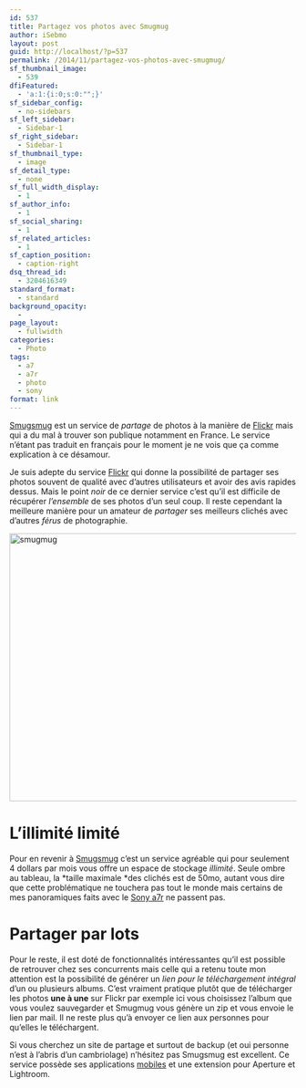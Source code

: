 ```yaml
---
id: 537
title: Partagez vos photos avec Smugmug
author: iSebmo
layout: post
guid: http://localhost/?p=537
permalink: /2014/11/partagez-vos-photos-avec-smugmug/
sf_thumbnail_image:
  - 539
dfiFeatured:
  - 'a:1:{i:0;s:0:"";}'
sf_sidebar_config:
  - no-sidebars
sf_left_sidebar:
  - Sidebar-1
sf_right_sidebar:
  - Sidebar-1
sf_thumbnail_type:
  - image
sf_detail_type:
  - none
sf_full_width_display:
  - 1
sf_author_info:
  - 1
sf_social_sharing:
  - 1
sf_related_articles:
  - 1
sf_caption_position:
  - caption-right
dsq_thread_id:
  - 3204616349
standard_format:
  - standard
background_opacity:
  - 
page_layout:
  - fullwidth
categories:
  - Photo
tags:
  - a7
  - a7r
  - photo
  - sony
format: link
---
```

[Smugsmug][1] est un service de *partage* de photos à la manière de [Flickr][2] mais qui a du mal à trouver son publique notamment en France. Le service n’étant pas traduit en français pour le moment je ne vois que ça comme explication à ce désamour.

Je suis adepte du service [Flickr][2] qui donne la possibilité de partager ses photos souvent de qualité avec d’autres utilisateurs et avoir des avis rapides dessus. Mais le point *noir* de ce dernier service c’est qu’il est difficile de récupérer *l’ensemble* de ses photos d’un seul coup. Il reste cependant la meilleure manière pour un amateur de *partager* ses meilleurs clichés avec d’autres *férus* de photographie.

[<img class="aligncenter size-large wp-image-540" src="http://localhost/wp-content/uploads/2014/11/smugmug-1024x512.png" alt="smugmug" width="940" height="470" />][3]

# L’illimité limité

Pour en revenir à [Smugsmug][1] c’est un service agréable qui pour seulement 4 dollars par mois vous offre un espace de stockage *illimité*. Seule ombre au tableau, la *taille maximale *des clichés est de 50mo, autant vous dire que cette problématique ne touchera pas tout le monde mais certains de mes panoramiques faits avec le [Sony a7r][4] ne passent pas.

# Partager par lots

Pour le reste, il est doté de fonctionnalités intéressantes qu’il est possible de retrouver chez ses concurrents mais celle qui a retenu toute mon attention est la possibilité de générer un *lien pour le téléchargement intégral* d’un ou plusieurs albums. C’est vraiment pratique plutôt que de télécharger les photos **une à une** sur Flickr par exemple ici vous choisissez l’album que vous voulez sauvegarder et Smugmug vous génère un zip et vous envoie le lien par mail. Il ne reste plus qu’à envoyer ce lien aux personnes pour qu’elles le téléchargent.

Si vous cherchez un site de partage et surtout de backup (et oui personne n’est à l’abris d’un cambriolage) n’hésitez pas Smugsmug est excellent. Ce service possède ses applications [mobiles][5] et une extension pour Aperture et Lightroom.

 [1]: http://smugmug.com
 [2]: https://www.flickr.com/photos/isebmo/
 [3]: http://localhost/wp-content/uploads/2014/11/smugmug.png
 [4]: http://localhost/2013/11/le-petit-sony-a7r/
 [5]: https://itunes.apple.com/fr/app/smugmug/id364894061?mt=8